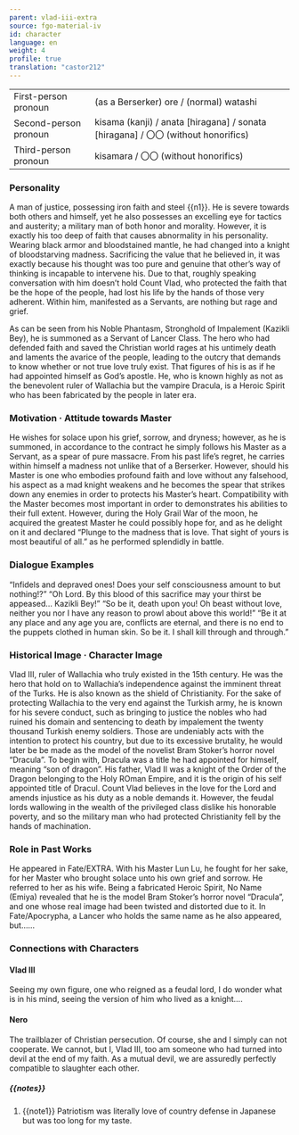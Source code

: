 ```yaml
---
parent: vlad-iii-extra
source: fgo-material-iv
id: character
language: en
weight: 4
profile: true
translation: "castor212"
---
```


<table>
  <tr><td>First-person pronoun</td><td>(as a Berserker) ore / (normal) watashi</td></tr>
  <tr><td>Second-person pronoun</td><td>kisama (kanji) / anata [hiragana] / sonata [hiragana] / 〇〇 (without honorifics)</td></tr>
  <tr><td>Third-person pronoun</td><td>kisamara / 〇〇 (without honorifics)</td></tr>
</table>

### Personality

A man of justice, possessing iron faith and steel {{n1}}. He is severe towards both others and himself, yet he also possesses an excelling eye for tactics and austerity; a military man of both honor and morality.
However, it is exactly his too deep of faith that causes abnormality in his personality. Wearing black armor and bloodstained mantle, he had changed into a knight of bloodstarving madness.
Sacrificing the value that he believed in, it was exactly because his thought was too pure and genuine that other’s way of thinking is incapable to intervene his. Due to that, roughly speaking conversation with him doesn’t hold
Count Vlad, who protected the faith that be the hope of the people, had lost his life by the hands of those very adherent. Within him, manifested as a Servants, are nothing but rage and grief.

As can be seen from his Noble Phantasm, Stronghold of Impalement (Kazikli Bey), he is summoned as a Servant of Lancer Class.
The hero who had defended faith and saved the Christian world rages at his untimely death and laments the avarice of the people, leading to the outcry that demands to know whether or not true love truly exist. That figures of his is as if he had appointed himself as God’s apostle.
He, who is known highly as not as the benevolent ruler of Wallachia but the vampire Dracula, is a Heroic Spirit who has been fabricated by the people in later era.

### Motivation · Attitude towards Master

He wishes for solace upon his grief, sorrow, and dryness; however, as he is summoned, in accordance to the contract he simply follows his Master as a Servant, as a spear of pure massacre.
From his past life’s regret, he carries within himself a madness not unlike that of a Berserker. However, should his Master is one who embodies profound faith and love without any falsehood, his aspect as a mad knight weakens and he becomes the spear that strikes down any enemies in order to protects his Master’s heart.
Compatibility with the Master becomes most important in order to demonstrates his abilities to their full extent. However, during the Holy Grail War of the moon, he acquired the greatest Master he could possibly hope for, and as he delight on it and declared “Plunge to the madness that is love. That sight of yours is most beautiful of all.” as he performed splendidly in battle.

### Dialogue Examples

“Infidels and depraved ones! Does your self consciousness amount to but nothing!?”
“Oh Lord. By this blood of this sacrifice may your thirst be appeased… Kazikli Bey!”
“So be it, death upon you! Oh beast without love, neither you nor I have any reason to prowl about above this world!”
“Be it at any place and any age you are, conflicts are eternal, and there is no end to the puppets clothed in human skin. So be it. I shall kill through and through.”

### Historical Image · Character Image

Vlad III, ruler of Wallachia who truly existed in the 15th century.
He was the hero that hold on to Wallachia’s independence against the imminent threat of the Turks. He is also known as the shield of Christianity.
For the sake of protecting Wallachia to the very end against the Turkish army, he is known for his severe conduct, such as bringing to justice the nobles who had ruined his domain and sentencing to death by impalement the twenty thousand Turkish enemy soldiers. Those are undeniably acts with the intention to protect his country, but due to its excessive brutality, he would later be be made as the model of the novelist Bram Stoker’s horror novel “Dracula”.
To begin with, Dracula was a title he had appointed for himself, meaning “son of dragon”.
His father, Vlad II was a knight of the Order of the Dragon belonging to the Holy ROman Empire, and it is the origin of his self appointed title of Dracul.
Count Vlad believes in the love for the Lord and amends injustice as his duty as a noble demands it. However, the feudal lords wallowing in the wealth of the privileged class dislike his honorable poverty, and so the military man who had protected Christianity fell by the hands of machination.

### Role in Past Works

He appeared in Fate/EXTRA. With his Master Lun Lu, he fought for her sake, for her Master who brought solace unto his own grief and sorrow. He referred to her as his wife. Being a fabricated Heroic Spirit, No Name (Emiya) revealed that he is the model Bram Stoker’s horror novel “Dracula”, and one whose real image had been twisted and distorted due to it. In Fate/Apocrypha, a Lancer who holds the same name as he also appeared, but……

### Connections with Characters

#### Vlad III

Seeing my own figure, one who reigned as a feudal lord, I do wonder what is in his mind, seeing the version of him who lived as a knight….

#### Nero

The trailblazer of Christian persecution. Of course, she and I simply can not cooperate. We cannot, but I, Vlad III, too am someone who had turned into devil at the end of my faith. As a mutual devil, we are assuredly perfectly compatible to slaughter each other.

##### {{notes}}

1. {{note1}} Patriotism was literally love of country defense in Japanese but was too long for my taste.
